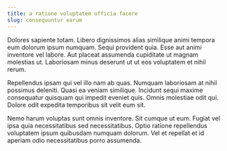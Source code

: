 ```yaml
---
title: a ratione voluptatem officia facere
slug: consequuntur earum
---
```


Dolores sapiente totam. Libero dignissimos alias similique animi tempora eum dolorum ipsum numquam. Sequi provident quia. Esse aut animi inventore vel labore. Aut placeat assumenda cupiditate ut magnam molestias ut. Laboriosam minus deserunt ut ut eos voluptatem et nihil rerum.

Repellendus ipsam qui vel illo nam ab quas. Numquam laboriosam at nihil possimus deleniti. Quasi ea veniam similique. Incidunt sequi maxime consequatur quisquam qui impedit eveniet quis. Omnis molestiae odit qui. Dolore odit expedita temporibus sit velit eum sit.

Nemo harum voluptas sunt omnis inventore. Sit cumque ut eum. Fugiat vel ipsa quia necessitatibus sed necessitatibus. Optio ratione repellendus voluptatem ipsum quibusdam numquam dolorum. Vel et repellat et id aperiam odio necessitatibus porro assumenda.
